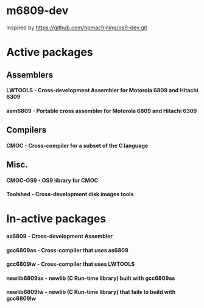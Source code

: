 # m6809-dev
Inspired by https://github.com/hpmachining/os9-dev.git

# Active packages
## Assemblers
#### LWTOOLS - Cross-development Assembler for Motorola 6809 and Hitachi 6309
#### asm6809 - Portable cross assembler for Motorola 6809 and Hitachi 6309
## Compilers
#### CMOC - Cross-compiler for a subset of the C language
## Misc.
#### CMOC-OS9 - OS9 library for CMOC
#### Toolshed - Cross-development disk images tools

# In-active packages
#### as6809 - Cross-development Assembler
#### gcc6809as - Cross-compiler that uses as6809
#### gcc6809lw - Cross-compiler that uses LWTOOLS
#### newlib6809as - newlib (C Run-time library) built with gcc6809as
#### newlib6809lw - newlib (C Run-time library) that fails to build with gcc6809lw
